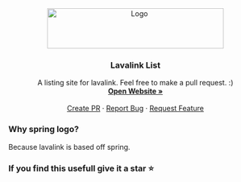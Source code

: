 <div align="center">
  <a href="https://github.com/DarrenOfficial/lavalink-list">
    <img src="https://darrennathanael.com/cdn/springtext.svg" alt="Logo" width="350" height="80">
  </a>

<h3 align="center">Lavalink List</h3>

  <p align="center">
    A listing site for lavalink. Feel free to make a pull request. :)
    <br />
    <a href="https://lavalink-list.darrennathanael.com"><strong>Open Website »</strong></a>
    <br />
    <br />
    <a href="https://github.com/DarrenOfficial/lavalink-list/pulls">Create PR</a>
    ·
    <a href="https://github.com/DarrenOfficial/lavalink-list/issues">Report Bug</a>
    ·
    <a href="https://github.com/DarrenOfficial/lavalink-list/issues">Request Feature</a>
  </p>
</div>


### Why spring logo?

Because lavalink is based off spring.


### If you find this usefull give it a star ⭐️
